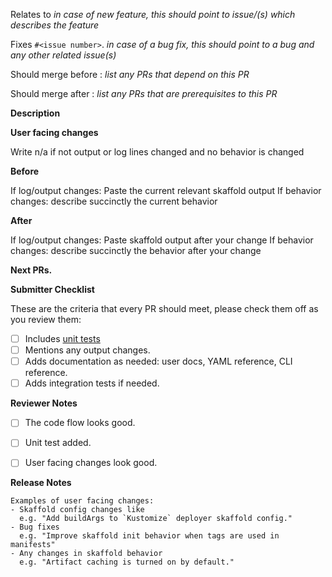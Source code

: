 <!-- 🎉🎉🎉 Thank you for the PR!!! 🎉🎉🎉 -->


Relates to _in case of new feature, this should point to issue/(s) which describes the feature_

Fixes `#<issue number>`. _in case of a bug fix, this should point to a bug and any other related issue(s)_

Should merge before : _list any PRs that depend on this PR_

Should merge after : _list any PRs that are prerequisites to this PR_

**Description**

<!-- Describe your changes here- ideally you can get that description straight from
your descriptive commit message(s)! -->

**User facing changes**

Write n/a if not output or log lines changed and no behavior is changed

**Before**

If log/output changes: Paste the current relevant skaffold output
If behavior changes: describe succinctly the current behavior

**After**

If log/output changes: Paste skaffold output after your change
If behavior changes: describe succinctly the behavior after your change

**Next PRs.**

<!-- In this section describe a list of follow up PRs if the current PR is a part of big feature change.
See example https://github.com/GoogleContainerTools/skaffold/pull/2811
Write n/a if not applicable.
-->


**Submitter Checklist**

These are the criteria that every PR should meet, please check them off as you
review them:

- [ ] Includes [unit tests](../DEVELOPMENT.md#creating-a-pr)
- [ ] Mentions any output changes.
- [ ] Adds documentation as needed: user docs, YAML reference, CLI reference.
- [ ] Adds integration tests if needed.

<!--
_See [the contribution guide](../CONTRIBUTING.md) for more details._
Double check this list of stuff that's easy to miss:
- If you are adding [a example to the `examples` dir](https://github.com/GoogleContainerTools/skaffold/tree/master/examples), please copy them to [`integration/examples`](https://github.com/GoogleContainerTools/skaffold/tree/master/integration/examples)
- Every new example added in [`integration/examples` dir](https://github.com/GoogleContainerTools/skaffold/tree/master/integration/examples), should be tested in [integration test](https://github.com/GoogleContainerTools/skaffold/tree/master/integration)
-->

**Reviewer Notes**

- [ ] The code flow looks good. 
- [ ] Unit test added.
- [ ] User facing changes look good.


**Release Notes**

<!-- 
Describe any user facing changes here so maintainer can include it in the release notes, or delete this block.
-->

```
Examples of user facing changes:
- Skaffold config changes like
  e.g. "Add buildArgs to `Kustomize` deployer skaffold config."
- Bug fixes
  e.g. "Improve skaffold init behavior when tags are used in manifests"
- Any changes in skaffold behavior
  e.g. "Artifact caching is turned on by default."

```
